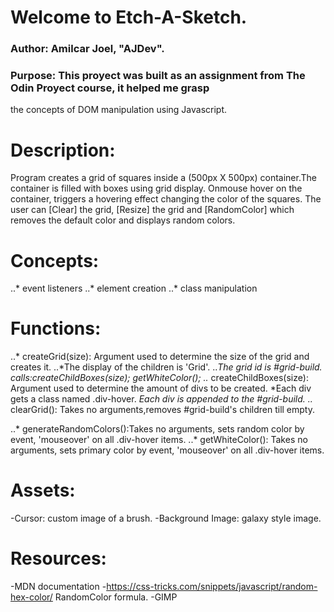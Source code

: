 # Welcome to Etch-A-Sketch.
### Author: Amilcar Joel, "AJDev".
### Purpose: This proyect was built as an assignment from The Odin Proyect course, it helped me grasp 
the concepts of DOM manipulation using Javascript.

# Description: 
Program creates a grid of squares inside a (500px X 500px) container.The container is filled 
with boxes using grid display. Onmouse hover on the container, triggers a 
hovering effect changing the color of the squares. The user can [Clear] the grid, 
[Resize] the grid and [RandomColor] which removes the default
color and displays random colors.

# Concepts:
..* event listeners
..* element creation
..* class manipulation


# Functions:
 ..* createGrid(size): Argument used to determine the size of the grid and creates it.
       ..*The display of the children is 'Grid'.
       ..*The grid id is #grid-build.
            calls:createChildBoxes(size);
                    getWhiteColor();
..* createChildBoxes(size): Argument used to determine the amount of divs to be created.
                    *Each div gets a class named .div-hover.
                    *Each div is appended to the #grid-build.
..* clearGrid(): Takes no arguments,removes #grid-build's children till empty.

..* generateRandomColors():Takes no arguments, sets random color by event, 'mouseover' on all 
                        .div-hover items.
..* getWhiteColor(): Takes no arguments, sets primary color by event, 'mouseover' on all 
                .div-hover items.


# Assets:
-Cursor: custom image of a brush.
-Background Image: galaxy style image.

# Resources:
-MDN documentation
-https://css-tricks.com/snippets/javascript/random-hex-color/ RandomColor formula.
-GIMP



